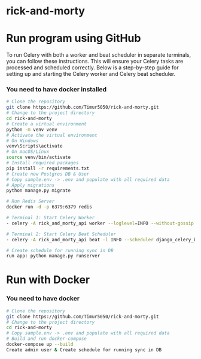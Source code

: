 ﻿# rick-and-morty

# Run program using GitHub
To run Celery with both a worker and beat scheduler in separate terminals, you can follow these instructions. This will ensure your Celery tasks are processed and scheduled correctly. Below is a step-by-step guide for setting up and starting the Celery worker and Celery beat scheduler.
### You need to have docker installed

```sh
# Clone the repository
git clone https://github.com/Timur5050/rick-and-morty.git
# Change to the project directory
cd rick-and-morty
# Create a virtual environment
python -m venv venv
# Activate the virtual environment
# On Windows
venv\Scripts\activate
# On macOS/Linux
source venv/bin/activate
# Install required packages
pip install -r requirements.txt
# Create new Postgres DB & User
# Copy sample.env -> .env and populate with all required data 
# Apply migrations
python manage.py migrate

# Run Redis Server
docker run -d -p 6379:6379 redis

# Terminal 1: Start Celery Worker
- celery -A rick_and_morty_api worker --loglevel=INFO --without-gossip --without-mingle --without-heartbeat -Ofair --pool=solo

# Terminal 2: Start Celery Beat Scheduler
- celery -A rick_and_morty_api beat -l INFO --scheduler django_celery_beat.schedulers:DatabaseScheduler

# Create schedule for running sync in DB
run app: python manage.py runserver
```

# Run with Docker
### You need to have docker
```sh
# Clone the repository
git clone https://github.com/Timur5050/rick-and-morty.git
# Change to the project directory
cd rick-and-morty
# Copy sample.env -> .env and populate with all required data 
# Build and run docker-compose
docker-compose up --build
Create admin user & Create schedule for running sync in DB
```

